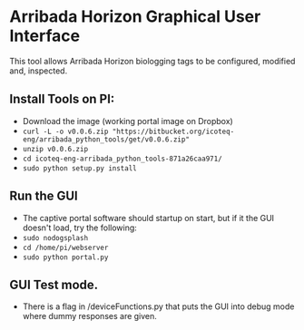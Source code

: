 # Arribada Horizon Graphical User Interface 

This tool allows Arribada Horizon biologging tags to be configured, modified and, inspected.

## Install Tools on PI:
* Download the image (working portal image on Dropbox)
* `curl -L -o v0.0.6.zip "https://bitbucket.org/icoteq-eng/arribada_python_tools/get/v0.0.6.zip"`
* `unzip v0.0.6.zip`
* `cd icoteq-eng-arribada_python_tools-871a26caa971/`
* `sudo python setup.py install`

## Run the GUI
* The captive portal software should startup on start, but if it the GUI doesn't load, try the following:
* `sudo nodogsplash`
* `cd /home/pi/webserver`
* `sudo python portal.py`

## GUI Test mode.
* There is a flag in /deviceFunctions.py that puts the GUI into debug mode where dummy responses are given.

